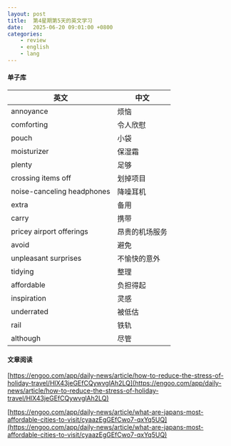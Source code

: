 ```yaml
---
layout: post
title:  第4星期第5天的英文学习
date:   2025-06-20 09:01:00 +0800
categories: 
    - review
    - english
    - lang
---
```


#### 单子库

英文 | 中文
-- | --
annoyance | 烦恼
comforting | 令人欣慰
pouch | 小袋
moisturizer | 保湿霜
plenty | 足够
crossing items off | 划掉项目
noise-canceling headphones | 降噪耳机
extra | 备用
carry | 携带
pricey airport offerings | 昂贵的机场服务
avoid | 避免
unpleasant surprises | 不愉快的意外
tidying | 整理
affordable | 负担得起
inspiration | 灵感
underrated | 被低估
rail | 铁轨
although | 尽管

#### 文章阅读

[https://engoo.com/app/daily-news/article/how-to-reduce-the-stress-of-holiday-travel/HlX43jeGEfCQywvglAh2LQ](https://engoo.com/app/daily-news/article/how-to-reduce-the-stress-of-holiday-travel/HlX43jeGEfCQywvglAh2LQ)

[https://engoo.com/app/daily-news/article/what-are-japans-most-affordable-cities-to-visit/cyaazEgGEfCwo7-qxYq5UQ](https://engoo.com/app/daily-news/article/what-are-japans-most-affordable-cities-to-visit/cyaazEgGEfCwo7-qxYq5UQ)